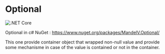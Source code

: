 # Optional
![.NET Core](https://github.com/MandelV/Optional/workflows/.NET%20Core/badge.svg)

Optional in c#
NuGet : https://www.nuget.org/packages/MandelV.Optional/

This one provide container object that wrapped non-null value and provide some mechanisme in case of the value is contained or not in the container.


